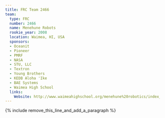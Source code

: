 ```yaml
---
title: FRC Team 2466
team:
  type: FRC
  number: 2466
  name: Menehune Robots
  rookie_year: 2008
  location: Waimea, HI, USA
  sponsors:
  - Oceanit
  - Pioneer
  - PMRF
  - NASA
  - STU, LLC
  - Textron
  - Young Brothers
  - KEDB Aloha 'Ike
  - BAE Systems
  - Waimea High School
  links:
    Website: http://www.waimeahighschool.org/menehune%20robotics/index_robotics.htm
---
```


{% include remove_this_line_and_add_a_paragraph %}